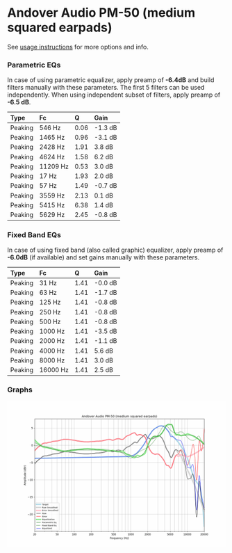 # Andover Audio PM-50 (medium squared earpads)
See [usage instructions](https://github.com/jaakkopasanen/AutoEq#usage) for more options and info.

### Parametric EQs
In case of using parametric equalizer, apply preamp of **-6.4dB** and build filters manually
with these parameters. The first 5 filters can be used independently.
When using independent subset of filters, apply preamp of **-6.5 dB**.

| Type    | Fc       |    Q | Gain    |
|:--------|:---------|:-----|:--------|
| Peaking | 546 Hz   | 0.06 | -1.3 dB |
| Peaking | 1465 Hz  | 0.96 | -3.1 dB |
| Peaking | 2428 Hz  | 1.91 | 3.8 dB  |
| Peaking | 4624 Hz  | 1.58 | 6.2 dB  |
| Peaking | 11209 Hz | 0.53 | 3.0 dB  |
| Peaking | 17 Hz    | 1.93 | 2.0 dB  |
| Peaking | 57 Hz    | 1.49 | -0.7 dB |
| Peaking | 3559 Hz  | 2.13 | 0.1 dB  |
| Peaking | 5415 Hz  | 6.38 | 1.4 dB  |
| Peaking | 5629 Hz  | 2.45 | -0.8 dB |

### Fixed Band EQs
In case of using fixed band (also called graphic) equalizer, apply preamp of **-6.0dB**
(if available) and set gains manually with these parameters.

| Type    | Fc       |    Q | Gain    |
|:--------|:---------|:-----|:--------|
| Peaking | 31 Hz    | 1.41 | -0.0 dB |
| Peaking | 63 Hz    | 1.41 | -1.7 dB |
| Peaking | 125 Hz   | 1.41 | -0.8 dB |
| Peaking | 250 Hz   | 1.41 | -0.8 dB |
| Peaking | 500 Hz   | 1.41 | -0.8 dB |
| Peaking | 1000 Hz  | 1.41 | -3.5 dB |
| Peaking | 2000 Hz  | 1.41 | -1.1 dB |
| Peaking | 4000 Hz  | 1.41 | 5.6 dB  |
| Peaking | 8000 Hz  | 1.41 | 3.0 dB  |
| Peaking | 16000 Hz | 1.41 | 2.5 dB  |

### Graphs
![](./Andover%20Audio%20PM-50%20(medium%20squared%20earpads).png)